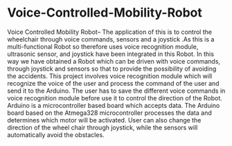 # Voice-Controlled-Mobility-Robot
Voice Controlled Mobility Robot– The application of this is to control the wheelchair through voice commands, sensors and a joystick .As this is a multi-functional Robot so therefore uses voice recognition module, ultrasonic sensor, and joystick have been integrated in this Robot. In this way we have obtained a Robot which can be driven with voice commands, through joystick and sensors so that to provide the possibility of avoiding the accidents. This project involves voice recognition module which will recognize the voice of the user and process the command of the user and send it to the Arduino. The user has to save the different voice commands in voice recognition module before use it to control the direction of the Robot. Arduino is a microcontroller based board which accepts data. The Arduino board based on the Atmega328 microcontroller processes the data and determines which motor will be activated. User can also change the direction of the wheel chair through joystick, while the sensors will automatically avoid the obstacles.
